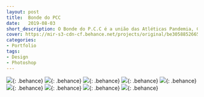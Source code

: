 ```yaml
---
layout: post
title:  Bonde do PCC
date:   2019-08-03
short_description: O Bonde do P.C.C é a união das Atléticas Pandemia, Cacique e Calango. O projeto surgiu pela união das três atléticas para participar da excursão para o Universipraia 2019.
cover: https://mir-s3-cdn-cf.behance.net/projects/original/be305885266585.Y3JvcCwxMDIyLDgwMCw2NSww.jpg
categories:
- Portfolio
tags:
- Design
- Photoshop
---
```


![](https://mir-s3-cdn-cf.behance.net/project_modules/fs/61b47785266585.5d968665c1e90.jpg){: .behance}
![](https://mir-s3-cdn-cf.behance.net/project_modules/fs/c5893d85266585.5d96c5434b344.jpg){: .behance}
![](https://mir-s3-cdn-cf.behance.net/project_modules/fs/6407ea85266585.5d968665c25cf.jpg){: .behance}
![](https://mir-s3-cdn-cf.behance.net/project_modules/fs/bc550485266585.5d980daa5ce2d.jpg){: .behance}
![](https://mir-s3-cdn-cf.behance.net/project_modules/fs/20b28d85266585.5d980daa59a0f.jpg){: .behance}
![](https://mir-s3-cdn-cf.behance.net/project_modules/fs/65726285266585.5d980daa5bf2f.jpg){: .behance}
![](https://mir-s3-cdn-cf.behance.net/project_modules/fs/9a5ac085266585.5d980daa5b81a.jpg){: .behance}
![](https://mir-s3-cdn-cf.behance.net/project_modules/fs/8a805f85266585.5d980daa5afe1.jpg){: .behance}
![](https://mir-s3-cdn-cf.behance.net/project_modules/fs/50221f85266585.5d980daa5d66e.jpg){: .behance}


